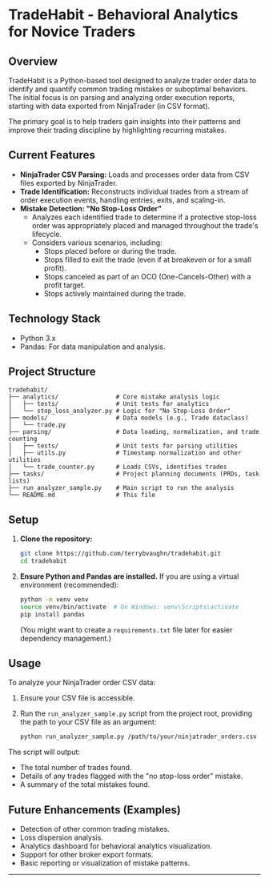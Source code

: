 # TradeHabit - Behavioral Analytics for Novice Traders

## Overview

TradeHabit is a Python-based tool designed to analyze trader order data to identify and quantify common trading mistakes or suboptimal behaviors. The initial focus is on parsing and analyzing order execution reports, starting with data exported from NinjaTrader (in CSV format).

The primary goal is to help traders gain insights into their patterns and improve their trading discipline by highlighting recurring mistakes.

## Current Features

*   **NinjaTrader CSV Parsing:** Loads and processes order data from CSV files exported by NinjaTrader.
*   **Trade Identification:** Reconstructs individual trades from a stream of order execution events, handling entries, exits, and scaling-in.
*   **Mistake Detection: "No Stop-Loss Order"**
    *   Analyzes each identified trade to determine if a protective stop-loss order was appropriately placed and managed throughout the trade's lifecycle.
    *   Considers various scenarios, including:
        *   Stops placed before or during the trade.
        *   Stops filled to exit the trade (even if at breakeven or for a small profit).
        *   Stops canceled as part of an OCO (One-Cancels-Other) with a profit target.
        *   Stops actively maintained during the trade.

## Technology Stack

*   Python 3.x
*   Pandas: For data manipulation and analysis.

## Project Structure

```
tradehabit/
├── analytics/                # Core mistake analysis logic
│   ├── tests/                # Unit tests for analytics
│   └── stop_loss_analyzer.py # Logic for "No Stop-Loss Order"
├── models/                   # Data models (e.g., Trade dataclass)
│   └── trade.py
├── parsing/                  # Data loading, normalization, and trade counting
│   ├── tests/                # Unit tests for parsing utilities
│   ├── utils.py              # Timestamp normalization and other utilities
│   └── trade_counter.py      # Loads CSVs, identifies trades
├── tasks/                    # Project planning documents (PRDs, task lists)
├── run_analyzer_sample.py    # Main script to run the analysis
└── README.md                 # This file
```

## Setup

1.  **Clone the repository:**
    ```bash
    git clone https://github.com/terrybvaughn/tradehabit.git
    cd tradehabit
    ```
2.  **Ensure Python and Pandas are installed.** If you are using a virtual environment (recommended):
    ```bash
    python -m venv venv
    source venv/bin/activate  # On Windows: venv\Scripts\activate
    pip install pandas
    ```
    (You might want to create a `requirements.txt` file later for easier dependency management.)

## Usage

To analyze your NinjaTrader order CSV data:

1.  Ensure your CSV file is accessible.
2.  Run the `run_analyzer_sample.py` script from the project root, providing the path to your CSV file as an argument:

    ```bash
    python run_analyzer_sample.py /path/to/your/ninjatrader_orders.csv
    ```

The script will output:
*   The total number of trades found.
*   Details of any trades flagged with the "no stop-loss order" mistake.
*   A summary of the total mistakes found.

## Future Enhancements (Examples)

*   Detection of other common trading mistakes.
*   Loss dispersion analysis.
*   Analytics dashboard for behavioral analytics visualization.
*   Support for other broker export formats.
*   Basic reporting or visualization of mistake patterns.

--- 
